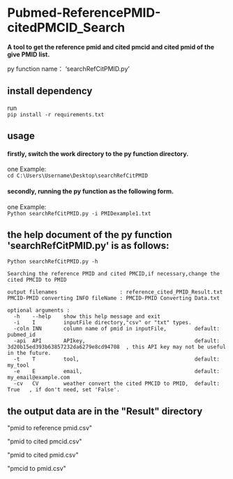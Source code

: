# Pubmed-ReferencePMID-citedPMCID_Search

**A tool to get the reference pmid and cited pmcid and cited pmid of the give PMID list.**

py function name： ‘searchRefCitPMID.py’

## install dependency
run <br>
`pip install -r requirements.txt`

## usage

#### firstly, switch the work directory to the py function directory.

one Example: <br>
`cd C:\Users\Username\Desktop\searchRefCitPMID` 

#### secondly, running the py function as the following form.

one Example: <br>
`Python searchRefCitPMID.py -i PMIDexample1.txt`

## the help document of the py function 'searchRefCitPMID.py' is as follows:

`Python searchRefCitPMID.py -h`


    Searching the reference PMID and cited PMCID,if necessary,change the cited PMCID to PMID
    
    output filenames                    : reference_cited_PMID_Result.txt
    PMCID-PMID converting INFO fileName : PMCID-PMID Converting Data.txt

    optional arguments :
      -h    --help    show this help message and exit
      -i    I         inputFile directory,"csv" or "txt" types.
      -coln INN       column name of pmid in inputFile,         default: pubmed_id
      -api  API       APIkey,                                   default: 3d20b15ed393b63857232da6279e8cd94708  , this API key may not be useful in the future.
      -t    T         tool,                                     default: my_tool
      -e    E         email,                                    default: my_email@example.com
      -cv   CV        weather convert the cited PMCID to PMID,  default: True   , if don't need, set 'False'.

## the output data are in the "Result" directory

"pmid to reference pmid.csv"

"pmid to cited pmcid.csv"

"pmid to cited pmid.csv"

"pmcid to pmid.csv"
